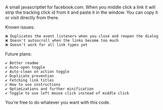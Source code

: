 A small javascriptlet for facebook.com. When you middle click a link it will strip the tracking click id from it and paste it in the window. You can copy it or visit directly from there.

Known issues:
```text
❌ Duplicates the event listeners when you close and reopen the dialog
❌ Doesn't autoscroll when the links become too much
❌ Doesn't work for all link types yet
```

Future plans:
```text
✔️ Better readme
✔️ Auto-open toggle
✔️ Auto-clean on action toggle
✔️ Duplicate prevention
✔️ Fetching link titles
✔️ How to use instructions
✔️ Optimizations and further minification
✔️ Toggle to use left mouse click instead of middle click
```

You're free to do whatever you want with this code.
